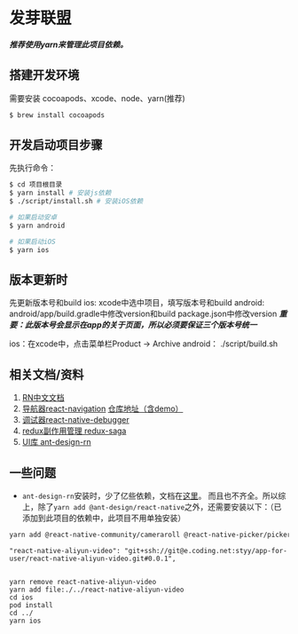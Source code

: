 # 发芽联盟

***推荐使用yarn来管理此项目依赖。***

## 搭建开发环境

需要安装 cocoapods、xcode、node、yarn(推荐)

```bash
$ brew install cocoapods
```

## 开发启动项目步骤

先执行命令：

```bash
$ cd 项目根目录
$ yarn install # 安装js依赖
$ ./script/install.sh # 安装iOS依赖

# 如果启动安卓
$ yarn android

# 如果启动iOS
$ yarn ios

```

## 版本更新时

先更新版本号和build
ios: xcode中选中项目，填写版本号和build
android: android/app/build.gradle中修改version和build
package.json中修改version ***重要：此版本号会显示在app的关于页面，所以必须要保证三个版本号统一***

ios：在xcode中，点击菜单栏Product -> Archive
android： ./script/build.sh


## 相关文档/资料


1. [RN中文文档](https://reactnative.cn/docs/getting-started)
2. [导航器react-navigation](https://reactnavigation.org/docs/getting-started) [仓库地址（含demo）](https://github.com/react-navigation/react-navigation/blob/main/example/index.js)
3. [调试器react-native-debugger](https://github.com/jhen0409/react-native-debugger/blob/master/docs/getting-started.md)
4. [redux副作用管理 redux-saga](https://github.com/redux-saga/redux-saga)
5. [UI库 ant-design-rn](http://rn.mobile.ant.design/docs/react/introduce-cn)


## 一些问题
- `ant-design-rn`安装时，少了亿些依赖，文档在[这里](http://rn.mobile.ant.design/docs/react/upgrade-notes-cn)。 而且也不齐全。所以综上，除了`yarn add @ant-design/react-native`之外，还需要安装以下：（已添加到此项目的依赖中，此项目不用单独安装）

```bash
yarn add @react-native-community/cameraroll @react-native-picker/picker @react-native-community/segmented-control @react-native-community/slider react-native-pager-view react-native-gesture-handler classnames fbjs rc-util

```

```
"react-native-aliyun-video": "git+ssh://git@e.coding.net:styy/app-for-user/react-native-aliyun-video.git#0.0.1",


yarn remove react-native-aliyun-video
yarn add file:./../react-native-aliyun-video
cd ios
pod install
cd ../
yarn ios
```

